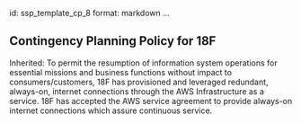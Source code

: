 id: ssp_template_cp_8
format: markdown
...
## Contingency Planning Policy for 18F

Inherited:
To permit the resumption of information system operations for essential missions and business functions without
impact to consumers/customers, 18F has provisioned and leveraged redundant, always-on, internet connections through
the AWS Infrastructure as a service. 18F has accepted the AWS service agreement to provide always-on internet
connections which assure continuous service.
